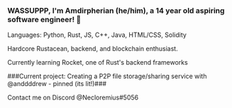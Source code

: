 ### WASSUPPP, I'm Amdirpherian (he/him), a 14 year old aspiring software engineer! 👋

Languages: Python, Rust, JS, C++, Java, HTML/CSS, Solidity

Hardcore Rustacean, backend, and blockchain enthusiast.

Currently learning Rocket, one of Rust's backend frameworks

###Current project: Creating a P2P file storage/sharing service with @anddddrew - pinned (its lit!)###

Contact me on Discord @Necloremius#5056







<!--
**Amdirpherian/Amdirpherian** is a ✨ _special_ ✨ repository because its `README.md` (this file) appears on your GitHub profile.

